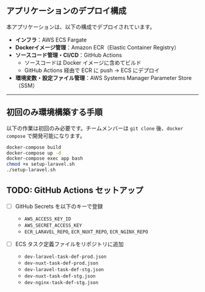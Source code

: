 ## アプリケーションのデプロイ構成

本アプリケーションは、以下の構成でデプロイされています。

- **インフラ**：AWS ECS Fargate
- **Dockerイメージ管理**：Amazon ECR（Elastic Container Registry）
- **ソースコード管理・CI/CD**：GitHub Actions
  - ソースコードは Docker イメージに含めてビルド
  - GitHub Actions 経由で ECR に push → ECS にデプロイ
- **環境変数・設定ファイル管理**：AWS Systems Manager Parameter Store（SSM）

---

## 初回のみ環境構築する手順

以下の作業は初回のみ必要です。チームメンバーは `git clone` 後、`docker compose` で開発可能になります。


```bash
docker-compose build
docker-compose up -d
docker-compose exec app bash
chmod +x setup-laravel.sh
./setup-laravel.sh
```

## TODO: GitHub Actions セットアップ

- [ ] GitHub Secrets を以下のキーで登録
  - `AWS_ACCESS_KEY_ID`
  - `AWS_SECRET_ACCESS_KEY`
  - `ECR_LARAVEL_REPO`, `ECR_NUXT_REPO`, `ECR_NGINX_REPO`

- [ ] ECS タスク定義ファイルをリポジトリに追加
  - `dev-laravel-task-def-prod.json`
  - `dev-nuxt-task-def-prod.json`
  - `dev-laravel-task-def-stg.json`
  - `dev-nuxt-task-def-stg.json`
  - `dev-nginx-task-def-stg.json`
